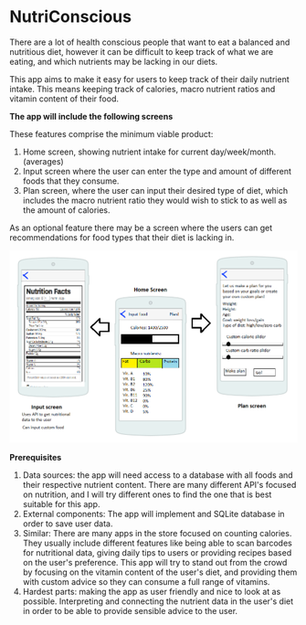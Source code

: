 # NutriConscious

There are a lot of health conscious people that want to eat a balanced and nutritious diet, however it can be difficult to keep track of what we are eating, and which nutrients may be lacking in our diets. 

This app aims to make it easy for users to keep track of their daily nutrient intake. This means keeping track of calories, macro nutrient ratios and vitamin content of their food.

<b>The app will include the following screens</b>

These features comprise the minimum viable product:
1. Home screen, showing nutrient intake for current day/week/month. (averages)
2. Input screen where the user can enter the type and amount of different foods that they consume.
3. Plan screen, where the user can input their desired type of diet, which includes the macro nutrient ratio they would wish to stick to    as well as the amount of calories.

As an optional feature there may be a screen where the users can get recommendations for food types that their diet is lacking in.

![Alt text](/proposal.png?raw=true "Portrait")

<b>Prerequisites</b>

1. Data sources: the app will need access to a database with all foods and their respective nutrient content. There are many different API's focused on nutrition, and I will try different ones to find the one that is best suitable for this app. 
2. External components: The app will implement and SQLite database in order to save user data. 
3. Similar: There are many apps in the store focused on counting calories. They usually include different features like being able to scan barcodes for nutritional data, giving daily tips to users or providing recipes based on the user's preference. This app will try to stand out from the crowd by focusing on the vitamin content of the user's diet, and providing them with custom advice so they can consume a full range of vitamins.
4. Hardest parts: making the app as user friendly and nice to look at as possible. Interpreting and connecting the nutrient data in the user's diet in order to be able to provide sensible advice to the user. 
